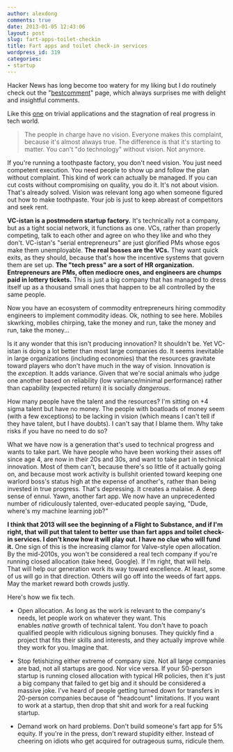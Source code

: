 ```yaml
---
author: alexdong
comments: true
date: 2013-01-05 12:43:06
layout: post
slug: fart-apps-toilet-checkin
title: Fart apps and toilet check-in services
wordpress_id: 319
categories:
- startup
---
```


Hacker News has long become too watery for my liking but I do routinely check out the "[bestcomment](http://news.ycombinator.com/bestcomments)" page, which always surprises me with delight and insightful comments.

Like this [one](http://news.ycombinator.com/item?id=4989923) on trivial applications and the stagnation of real progress in tech world.


> The people in charge have no vision. Everyone makes this complaint, because it's almost always true. The difference is that it's starting to matter. You can't "do technology" without vision. Not anymore.

If you're running a toothpaste factory, you don't need vision. You just need competent execution. You need people to show up and follow the plan without complaint. This kind of work can actually be managed. If you can cut costs without compromising on quality, you do it. It's not about vision. That's already solved. Vision was relevant long ago when someone figured out how to make toothpaste. Your job is just to keep abreast of competitors and seek rent.

**VC-istan is a postmodern startup factory.** It's technically not a company, but as a tight social network, it functions as one. VCs, rather than properly competing, talk to each other and agree on who they like and who they don't. VC-istan's "serial entrepreneurs" are just glorified PMs whose egos make them unemployable. **The real bosses are the VCs.** They want quick exits, as they should, because that's how the incentive systems that govern them are set up. **The "tech press" are a sort of HR organization. Entrepreneurs are PMs, often mediocre ones, and engineers are chumps paid in lottery tickets.** This is just a big company that has managed to dress itself up as a thousand small ones that happen to be all controlled by the same people.

Now you have an ecosystem of commodity entrepreneurs hiring commodity engineers to implement commodity ideas. Ok, nothing to see here. Mobiles skwrking, mobiles chirping, take the money and run, take the money and run, take the money...

Is it any wonder that this isn't producing innovation? It shouldn't be. Yet VC-istan is doing a lot better than most large companies do. It seems inevitable in large organizations (including economies) that the resources gravitate toward players who don't have much in the way of vision. Innovation is the _exception_. It adds variance. Given that we're social animals who judge one another based on reliability (low variance/minimal performance) rather than capability (expected return) it is socially _dangerous_.

How many people have the talent and the resources? I'm sitting on +4 sigma talent but have no money. The people with boatloads of money seem (with a few exceptions) to be lacking in vision (which means I can't tell if they have talent, but I have doubts). I can't say that I blame them. Why take risks if you have no need to do so?

What we have now is a generation that's used to technical progress and wants to take part. We have people who have been working their asses off since age 4, are now in their 20s and 30s, and want to take part in technical innovation. Most of them can't, because there's so little of it actually going on, and because most work activity is bullshit oriented toward keeping one warlord boss's status high at the expense of another's, rather than being invested in true progress. That's depressing. It creates a malaise. A deep sense of ennui. Yawn, another fart app. We now have an unprecedented number of ridiculously talented, over-educated people saying, "Dude, where's my machine learning job?"

**I think that 2013 will see the beginning of a Flight to Substance, and if I'm right, that will put that talent to better use than fart apps and toilet check-in services. I don't know how it will play out. I have no clue who will fund it.** One sign of this is the increasing clamor for Valve-style open allocation. By the mid-2010s, you won't be considered a real tech company if you're running closed allocation (take heed, Google). If I'm right, that will help. That will help our generation work its way toward excellence. At least, some of us will go in that direction. Others will go off into the weeds of fart apps. May the market reward both crowds justly.

Here's how we fix tech.

* Open allocation. As long as the work is relevant to the company's needs, let people work on whatever they want. This enables _native_ growth of technical talent. You don't have to poach qualified people with ridiculous signing bonuses. They quickly find a project that fits their skills and interests, and they actually improve while they work for you. Imagine that.

* Stop fetishizing either extreme of company size. Not all large companies are bad, not all startups are good. Nor vice versa. If your 50-person startup is running closed allocation with typical HR policies, then it's just a big company that failed to get big and it should be considered a massive joke. I've heard of people getting turned down for transfers in 20-person companies because of "headcount" limitations. If you want to work at a startup, then drop that shit and work for a real fucking startup.

* Demand work on hard problems. Don't build someone's fart app for 5% equity. If you're in the press, don't reward stupidity either. Instead of cheering on idiots who get acquired for outrageous sums, ridicule them.
